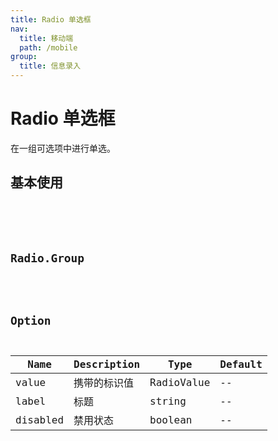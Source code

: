 ```yaml
---
title: Radio 单选框
nav:
  title: 移动端
  path: /mobile
group:
  title: 信息录入
---
```


# Radio 单选框

在一组可选项中进行单选。

## 基本使用

<code src="./demos/index1.tsx" />

<API></API>

## Radio.Group

<API hideTitle src='./group.tsx'></API>

## Option

| Name | Description | Type | Default |
| --- | --- | --- | --- |
| value | 携带的标识值 | RadioValue | -- |
| label | 标题 | string | -- |
| disabled | 禁用状态 | boolean | -- |
